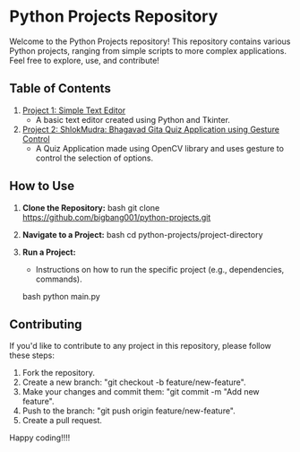 # Python Projects Repository

Welcome to the Python Projects repository! This repository contains various Python projects, ranging from simple scripts to more complex applications. Feel free to explore, use, and contribute!


## Table of Contents

1. [Project 1: Simple Text Editor](./simple-text-editor)
   - A basic text editor created using Python and Tkinter.
2. [Project 2: ShlokMudra: Bhagavad Gita Quiz Application using Gesture Control](./shlokmudra)
   - A Quiz Application made using OpenCV library and uses gesture to control the selection of options.


## How to Use

1. **Clone the Repository:**
   bash
   git clone https://github.com/bigbang001/python-projects.git

2. **Navigate to a Project:**
   bash
   cd python-projects/project-directory

3. **Run a Project:**
   - Instructions on how to run the specific project (e.g., dependencies, commands).

   bash
   python main.py


## Contributing

If you'd like to contribute to any project in this repository, please follow these steps:

1. Fork the repository.
2. Create a new branch: "git checkout -b feature/new-feature".
3. Make your changes and commit them: "git commit -m "Add new feature".
4. Push to the branch: "git push origin feature/new-feature".
5. Create a pull request.

Happy coding!!!!
